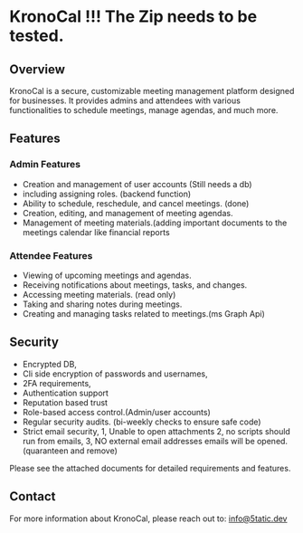 <!-- Kronos-0 --><!-- awaiting test stage -->
# KronoCal !!! The Zip needs to be tested.
<!-- so far there's an HTML page for the main interface which allows for calendar theme selection -->
## Overview

KronoCal is a secure, customizable meeting management platform designed for businesses. It provides admins and attendees with various functionalities to schedule meetings, manage agendas, and much more.

## Features

### Admin Features
- Creation and management of user accounts (Still needs a db)
- including assigning roles. (backend function)
- Ability to schedule, reschedule, and cancel meetings. (done)
- Creation, editing, and management of meeting agendas.
- Management of meeting materials.(adding important documents to the meetings calendar like financial reports

### Attendee Features
- Viewing of upcoming meetings and agendas.
- Receiving notifications about meetings, tasks, and changes.
- Accessing meeting materials. (read only)
- Taking and sharing notes during meetings.
- Creating and managing tasks related to meetings.(ms Graph Api)

## Security
- Encrypted DB,
- Cli side encryption of passwords and usernames, 
- 2FA requirements,
- Authentication support
- Reputation based trust
- Role-based access control.(Admin/user accounts)
- Regular security audits. (bi-weekly checks to ensure safe code)
- Strict email security,
  1, Unable to open attachments
  2, no scripts should run from emails,
  3, NO external email addresses emails will be opened. (quaranteen and remove)

Please see the attached documents for detailed requirements and features.
<!-- Keep in mind i have no idea what I'm doing so ask if you want to know something -->

## Contact

For more information about KronoCal, please reach out to:
  info@5tatic.dev

